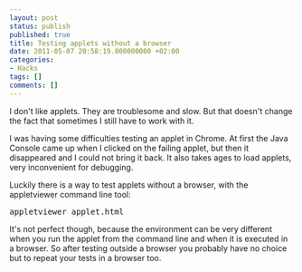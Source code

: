 ```yaml
---
layout: post
status: publish
published: true
title: Testing applets without a browser
date: 2011-05-07 20:58:19.000000000 +02:00
categories:
- Hacks
tags: []
comments: []
---
```

I don't like applets. They are troublesome and slow. But that doesn't change the fact that sometimes I still have to work with it.

I was having some difficulties testing an applet in Chrome. At first the Java Console came up when I clicked on the failing applet, but then it disappeared and I could not bring it back. It also takes ages to load applets, very inconvenient for debugging.

Luckily there is a way to test applets without a browser, with the appletviewer command line tool:
<pre>
appletviewer applet.html
</pre>
It's not perfect though, because the environment can be very different when you run the applet from the command line and when it is executed in a browser. So after testing outside a browser you probably have no choice but to repeat your tests in a browser too.
